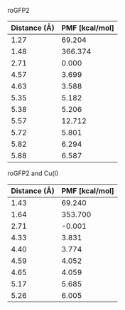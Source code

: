 roGFP2

| Distance (Å) | PMF [kcal/mol] |
|-----------|-----------|
| 1.27 | 69.204 |
| 1.48 | 366.374 |
| 2.71 | 0.000 |
| 4.57 | 3.699 |
| 4.63 | 3.588 |
| 5.35 | 5.182 |
| 5.38 | 5.206 |
| 5.57 | 12.712 |
| 5.72 | 5.801 |
| 5.82 | 6.294 |
| 5.88 | 6.587 |

roGFP2 and Cu(I)

| Distance (Å) | PMF [kcal/mol] |
|-----------|-----------|
| 1.43 | 69.240 |
| 1.64 | 353.700 |
| 2.71 | -0.001 |
| 4.33 | 3.831 |
| 4.40 | 3.774 |
| 4.59 | 4.052 |
| 4.65 | 4.059 |
| 5.17 | 5.685 |
| 5.26 | 6.005 |
